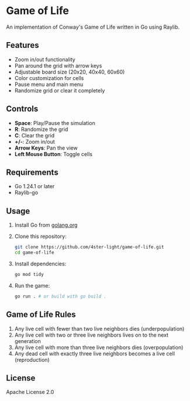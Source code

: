 # Game of Life

An implementation of Conway's Game of Life written in Go using Raylib.

## Features

- Zoom in/out functionality
- Pan around the grid with arrow keys
- Adjustable board size (20x20, 40x40, 60x60)
- Color customization for cells
- Pause menu and main menu
- Randomize grid or clear it completely

## Controls

- **Space**: Play/Pause the simulation
- **R**: Randomize the grid
- **C**: Clear the grid
- **+/-**: Zoom in/out
- **Arrow Keys**: Pan the view
- **Left Mouse Button**: Toggle cells

## Requirements

- Go 1.24.1 or later
- Raylib-go

## Usage

1. Install Go from [golang.org](https://golang.org/)

2. Clone this repository:

   ```bash
   git clone https://github.com/4ster-light/game-of-life.git
   cd game-of-life
   ```

3. Install dependencies:

   ```bash
   go mod tidy
   ```

4. Run the game:

   ```bash
   go run . # or build with go build .
   ```

## Game of Life Rules

1. Any live cell with fewer than two live neighbors dies (underpopulation)
2. Any live cell with two or three live neighbors lives on to the next
   generation
3. Any live cell with more than three live neighbors dies (overpopulation)
4. Any dead cell with exactly three live neighbors becomes a live cell
   (reproduction)

## License

Apache License 2.0
